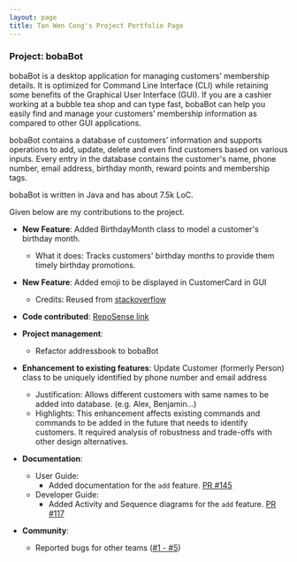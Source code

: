 ```yaml
---
layout: page
title: Tan Wen Cong's Project Portfolio Page
---
```


### Project: bobaBot

bobaBot is a desktop application for managing customers’ membership details. It is optimized for Command Line
Interface (CLI) while retaining some benefits of the Graphical User Interface (GUI). If you are a cashier working at a
bubble tea shop and can type fast, bobaBot can help you easily find and manage your customers’ membership information as
compared to other GUI applications.

bobaBot contains a database of customers’ information and supports operations to add, update, delete and even find
customers based on various inputs. Every entry in the database contains the customer's name, phone number, email
address, birthday month, reward points and membership tags.

bobaBot is written in Java and has about 7.5k LoC.

Given below are my contributions to the project.

* **New Feature**: Added BirthdayMonth class to model a customer's birthday month. 
  * What it does: Tracks customers' birthday months to provide them timely birthday promotions.

* **New Feature**: Added emoji to be displayed in CustomerCard in GUI
  * Credits: Reused from [stackoverflow](https://stackoverflow.com/questions/22872484/javafx-how-can-i-display-emoji)

* **Code contributed**: [RepoSense link](https://nus-cs2103-ay2223s1.github.io/tp-dashboard/?search=tanwencong&sort=groupTitle&sortWithin=title&timeframe=commit&mergegroup=&groupSelect=groupByRepos&breakdown=true&checkedFileTypes=docs~functional-code~test-code~other&since=2022-09-16&tabOpen=true&tabType=authorship&tabAuthor=TanWenCong&tabRepo=AY2223S1-CS2103T-W09-1%2Ftp%5Bmaster%5D&authorshipIsMergeGroup=false&authorshipFileTypes=docs~functional-code~test-code&authorshipIsBinaryFileTypeChecked=false&authorshipIsIgnoredFilesChecked=false)

* **Project management**:
  * Refactor addressbook to bobaBot

* **Enhancement to existing features**: Update Customer (formerly Person) class to be uniquely identified by phone number and email address
  * Justification: Allows different customers with same names to be added into database. (e.g. Alex, Benjamin...)
  * Highlights: This enhancement affects existing commands and commands to be added in the future that needs to
    identify customers. It required analysis of robustness and trade-offs with other design alternatives.
  
* **Documentation**:
  * User Guide:
    * Added documentation for the `add` feature. [PR #145](https://github.com/AY2223S1-CS2103T-W09-1/tp/pull/145/files)
  * Developer Guide:
    * Added Activity and Sequence diagrams for the `add` feature. [PR #117](https://github.com/AY2223S1-CS2103T-W09-1/tp/pull/117/files)

* **Community**:
  * Reported bugs for other teams ([#1 - #5](https://github.com/TanWenCong/ped/issues))
  
